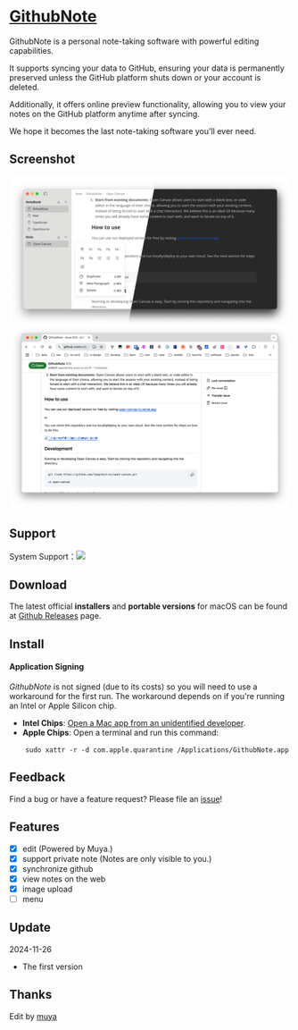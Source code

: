 # [GithubNote](https://github.com/xs0521/GithubNote)

GithubNote is a personal note-taking software with powerful editing capabilities. 

It supports syncing your data to GitHub, ensuring your data is permanently preserved unless the GitHub platform shuts down or your account is deleted. 

Additionally, it offers online preview functionality, allowing you to view your notes on the GitHub platform anytime after syncing. 

We hope it becomes the last note-taking software you'll ever need.

## Screenshot

<img src="IMG/Artboard.png" width="800px">

<img src="IMG/Web.png" width="800px">

## Support

System Support：<img src="https://img.shields.io/badge/MacOS-14.0-blue" />

## Download

The latest official **installers** and **portable versions** for macOS can be found at [Github Releases](https://github.com/xs0521/GithubNote/releases) page.

## Install

#### Application Signing

*GithubNote* is not signed (due to its costs) so you will need to use a workaround for the first run. The workaround depends on if you're running an Intel or Apple Silicon chip.

- **Intel Chips**: [Open a Mac app from an unidentified developer](https://support.apple.com/guide/mac-help/open-a-mac-app-from-an-unidentified-developer-mh40616/mac).
- **Apple Chips**: Open a terminal and run this command:

```
    sudo xattr -r -d com.apple.quarantine /Applications/GithubNote.app
```

## Feedback

Find a bug or have a feature request? Please file an <a href="https://github.com/xs0521/GithubNote/issues" targe="_blank">issue</a>!

## Features

- [x] edit (Powered by Muya.)
- [x] support private note (Notes are only visible to you.)
- [x] synchronize github
- [x] view notes on the web
- [x] image upload
- [ ] menu

## Update

2024-11-26

- The first version

## Thanks

Edit by [muya](https://github.com/marktext/muya)  